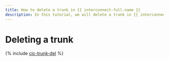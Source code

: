 ```yaml
---
title: How to delete a trunk in {{ interconnect-full-name }}
description: In this tutorial, we will delete a trunk in {{ interconnect-name }}.
---
```


# Deleting a trunk

{% include [cic-trunk-del](../../_tutorials/routing/trunk-del.md) %}

